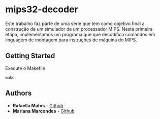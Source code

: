 # mips32-decoder

Este trabalho faz parte de uma série que tem como objetivo final a construção de um simulador de um processador MIPS. Nesta primeira etapa, implementamos um programa que que decodifica comandos em linguagem de montagem para instruções de máquina do MIPS.

## Getting Started

Execute o Makefile 

```
make
```



## Authors

* **Rafaella Matos** - [Github](https://github.com/rafaella-matos)
* **Mariana Marcondes** - [Github](https://github.com/Marimavelar)


